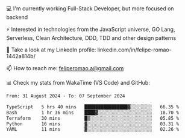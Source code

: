 💻 I'm currently working Full-Stack Developer, but more focused on backend

⚡ Interested in technologies from the JavaScript universe, GO Lang, Serverless, Clean Architecture, DDD, TDD and other design patterns

👥 Take a look at my LinkedIn profile: linkedin.com/in/felipe-romao-1442a814b/

📫 How to reach me: feliperomao.a@gmail.com

📊 Check my stats from WakaTime (VS Code) and GitHub:

<!--START_SECTION:waka-->

```txt
From: 31 August 2024 - To: 07 September 2024

TypeScript   5 hrs 40 mins   ████████████████▓░░░░░░░░   66.35 %
Bash         1 hr 36 mins    ████▓░░░░░░░░░░░░░░░░░░░░   18.70 %
Terraform    30 mins         █▒░░░░░░░░░░░░░░░░░░░░░░░   05.85 %
Python       16 mins         ▓░░░░░░░░░░░░░░░░░░░░░░░░   03.31 %
YAML         11 mins         ▓░░░░░░░░░░░░░░░░░░░░░░░░   02.26 %
```

<!--END_SECTION:waka-->
